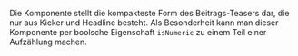 Die Komponente stellt die kompakteste Form des Beitrags-Teasers dar, die nur aus Kicker und Headline besteht. Als Besonderheit kann man dieser Komponente per boolsche Eigenschaft `isNumeric` zu einem Teil einer Aufzählung machen.